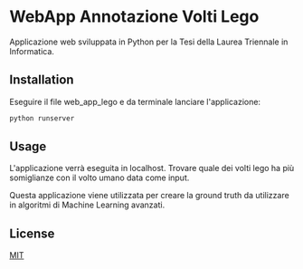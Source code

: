 # WebApp Annotazione Volti Lego

Applicazione web sviluppata in Python per la Tesi della Laurea Triennale in Informatica. 

## Installation

Eseguire il file web_app_lego e da terminale lanciare l'applicazione:

```bash
python runserver 
```

## Usage
L'applicazione verrà eseguita in localhost. Trovare quale dei volti lego ha più somiglianze con il volto umano data come input. 

Questa applicazione viene utilizzata per creare la ground truth da utilizzare in algoritmi di Machine Learning avanzati. 

## License
[MIT](https://choosealicense.com/licenses/mit/)
